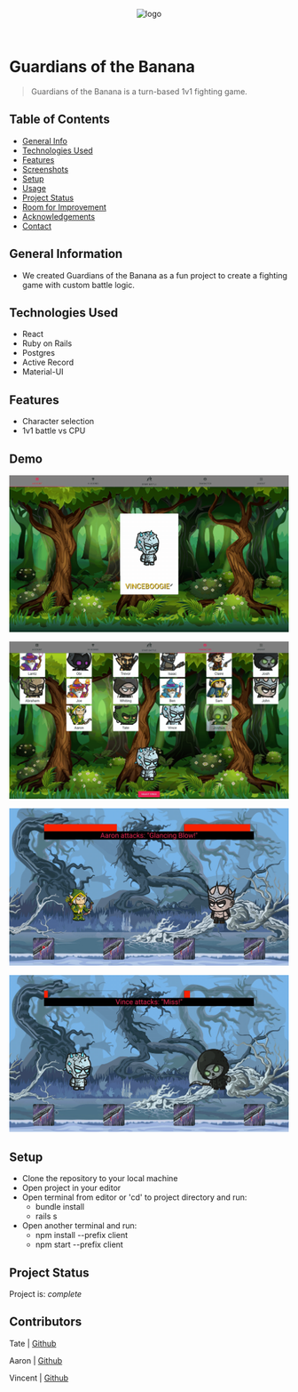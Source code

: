 <p align="center"><img src="client/src/assets/guardians-logo.png" alt="logo" width="750px" margin="auto"></p>

<br />

# Guardians of the Banana

> Guardians of the Banana is a turn-based 1v1 fighting game.

## Table of Contents

- [General Info](#general-information)
- [Technologies Used](#technologies-used)
- [Features](#features)
- [Screenshots](#screenshots)
- [Setup](#setup)
- [Usage](#usage)
- [Project Status](#project-status)
- [Room for Improvement](#room-for-improvement)
- [Acknowledgements](#acknowledgements)
- [Contact](#contact)
<!-- * [License](#license) -->

## General Information

- We created Guardians of the Banana as a fun project to create a fighting game with custom battle logic.
<!-- You don't have to answer all the questions - just the ones relevant to your project. -->

## Technologies Used

- React
- Ruby on Rails
- Postgres
- Active Record
- Material-UI

## Features

- Character selection
- 1v1 battle vs CPU

## Demo

<p align="center"><img src="client/src/assets/screengif1.gif" alt="logo" margin="auto"></p>

<p align="center"><img src="client/src/assets/screengif2.gif" alt="logo" margin="auto"></p>

<p align="center"><img src="client/src/assets/screengif3.gif" alt="logo" margin="auto"></p>

<p align="center"><img src="client/src/assets/screengif4.gif" alt="logo" margin="auto"></p>

<!-- If you have screenshots you'd like to share, include them here. -->

## Setup

- Clone the repository to your local machine
- Open project in your editor
- Open terminal from editor or 'cd' to project directory and run:
  - bundle install
  - rails s
- Open another terminal and run:
  - npm install --prefix client
  - npm start --prefix client

## Project Status

Project is: _complete_

## Contributors

Tate | [Github](https://github.com/tjray-dev)

Aaron | [Github](https://github.com/AaronDski)

Vincent | [Github](https://github.com/vincentbaylon)

<!-- Optional -->
<!-- ## License -->
<!-- This project is open source and available under the [... License](). -->

<!-- You don't have to include all sections - just the one's relevant to your project -->
